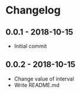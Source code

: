 # Changelog

## 0.0.1 - 2018-10-15
- Initial commit

## 0.0.2 - 2018-10-15
- Change value of interval
- Write README.md
